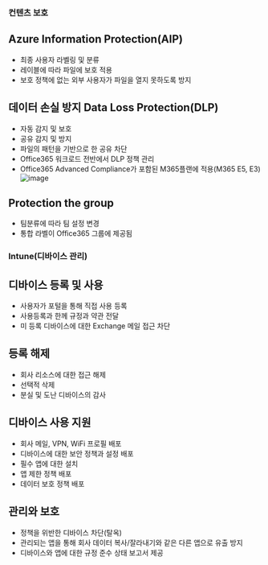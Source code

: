 ### 컨텐츠 보호
## Azure Information Protection(AIP)
- 최종 사용자 라벨링 및 분류
- 레이블에 따라 파일에 보호 적용 
- 보호 정책에 없는 외부 사용자가 파일을 열지 못하도록 방지
## 데이터 손실 방지 Data Loss Protection(DLP)
- 자동 감지 및 보호
- 공유 감지 및 방지
- 파일의 패턴을 기반으로 한 공유 차단
- Office365 워크로드 전반에서 DLP 정책 관리
- Office365 Advanced Compliance가 포함된 M365플랜에 적용(M365 E5, E3)
![image](https://user-images.githubusercontent.com/59379923/79429805-ff50d980-8002-11ea-8a50-5276f4ecc5ba.png)
## Protection the group
- 팀분류에 따라 팀 설정 변경
- 통합 라벨이 Office365 그룹에 제공됨
### Intune(디바이스 관리)
## 디바이스 등록 및 사용
- 사용자가 포털을 통해 직접 사용 등록
- 사용등록과 한께 규정과 약관 전달
- 미 등록 디바이스에 대한 Exchange 메일 접근 차단
## 등록 해제
- 회사 리소스에 대한 접근 해제
- 선택적 삭제
- 분실 및 도난 디바이스의 감사
## 디바이스 사용 지원
- 회사 메일, VPN, WiFi 프로필 배포
- 디바이스에 대한 보안 정책과 설정 배포
- 필수 앱에 대한 설치
- 앱 제한 정책 배포
- 데이터 보호 정책 배포
## 관리와 보호
- 정책을 위반한 디바이스 차단(탈옥)
- 관리되는 앱을 통해 회사 데이터 복사/잘라내기와 같은 다른 앱으로 유출 방지
- 디바이스와 앱에 대한 규정 준수 상태 보고서 제공

